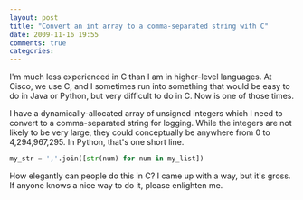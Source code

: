 ```yaml
---
layout: post
title: "Convert an int array to a comma-separated string with C"
date: 2009-11-16 19:55
comments: true
categories: 
---
```


I'm much less experienced in C than I am in higher-level languages. At Cisco, we use C, and I sometimes run into something that would be easy to do in Java or Python, but very difficult to do in C. Now is one of those times.

I have a dynamically-allocated array of unsigned integers which I need to convert to a comma-separated string for logging. While the integers are not likely to be very large, they could conceptually be anywhere from 0 to 4,294,967,295. In Python, that's one short line.

``` python
my_str = ','.join([str(num) for num in my_list])
```

How elegantly can people do this in C? I came up with a way, but it's gross. If anyone knows a nice way to do it, please enlighten me.